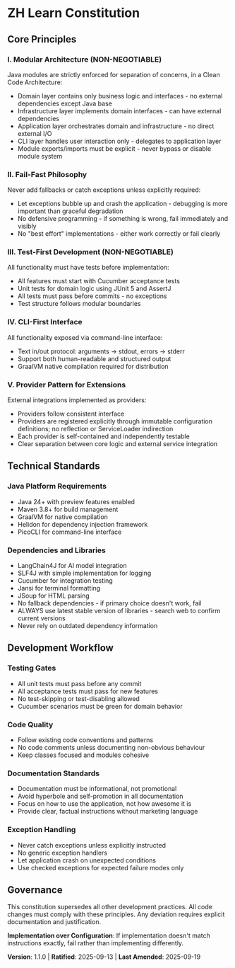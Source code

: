 # ZH Learn Constitution

## Core Principles

### I. Modular Architecture (NON-NEGOTIABLE)
Java modules are strictly enforced for separation of concerns, in a Clean Code Architecture:
- Domain layer contains only business logic and interfaces - no external dependencies except Java base
- Infrastructure layer implements domain interfaces - can have external dependencies
- Application layer orchestrates domain and infrastructure - no direct external I/O
- CLI layer handles user interaction only - delegates to application layer
- Module exports/imports must be explicit - never bypass or disable module system

### II. Fail-Fast Philosophy
Never add fallbacks or catch exceptions unless explicitly required:
- Let exceptions bubble up and crash the application - debugging is more important than graceful degradation
- No defensive programming - if something is wrong, fail immediately and visibly
- No "best effort" implementations - either work correctly or fail clearly

### III. Test-First Development (NON-NEGOTIABLE)
All functionality must have tests before implementation:
- All features must start with Cucumber acceptance tests 
- Unit tests for domain logic using JUnit 5 and AssertJ
- All tests must pass before commits - no exceptions
- Test structure follows modular boundaries

### IV. CLI-First Interface
All functionality exposed via command-line interface:
- Text in/out protocol: arguments → stdout, errors → stderr
- Support both human-readable and structured output
- GraalVM native compilation required for distribution

### V. Provider Pattern for Extensions
External integrations implemented as providers:
- Providers follow consistent interface
- Providers are registered explicitly through immutable configuration definitions; no reflection or ServiceLoader indirection
- Each provider is self-contained and independently testable
- Clear separation between core logic and external service integration

## Technical Standards

### Java Platform Requirements
- Java 24+ with preview features enabled
- Maven 3.8+ for build management
- GraalVM for native compilation
- Helidon for dependency injection framework
- PicoCLI for command-line interface

### Dependencies and Libraries
- LangChain4J for AI model integration
- SLF4J with simple implementation for logging
- Cucumber for integration testing
- Jansi for terminal formatting
- JSoup for HTML parsing
- No fallback dependencies - if primary choice doesn't work, fail
- ALWAYS use latest stable version of libraries - search web to confirm current versions
- Never rely on outdated dependency information

## Development Workflow

### Testing Gates
- All unit tests must pass before any commit
- All acceptance tests must pass for new features
- No test-skipping or test-disabling allowed
- Cucumber scenarios must be green for domain behavior

### Code Quality
- Follow existing code conventions and patterns
- No code comments unless documenting non-obvious behaviour
- Keep classes focused and modules cohesive

### Documentation Standards
- Documentation must be informational, not promotional
- Avoid hyperbole and self-promotion in all documentation
- Focus on how to use the application, not how awesome it is
- Provide clear, factual instructions without marketing language

### Exception Handling
- Never catch exceptions unless explicitly instructed
- No generic exception handlers
- Let application crash on unexpected conditions
- Use checked exceptions for expected failure modes only

## Governance

This constitution supersedes all other development practices. All code changes must comply with these principles. Any deviation requires explicit documentation and justification.

**Implementation over Configuration**: If implementation doesn't match instructions exactly, fail rather than implementing differently.

**Version**: 1.1.0 | **Ratified**: 2025-09-13 | **Last Amended**: 2025-09-19
